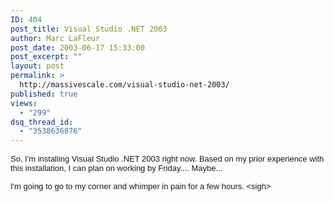 ```yaml
---
ID: 404
post_title: Visual Studio .NET 2003
author: Marc LaFleur
post_date: 2003-06-17 15:33:00
post_excerpt: ""
layout: post
permalink: >
  http://massivescale.com/visual-studio-net-2003/
published: true
views:
  - "299"
dsq_thread_id:
  - "3538636876"
---
```


<p><span class="625382715-17062003"><font face="Arial" size="2">So, I'm installing 
Visual Studio .NET 2003 right now. Based on my prior experience with this 
installation, I can plan on working by Friday.... Maybe...</font></span></p>
<p><span class="625382715-17062003"><font face="Arial" size="2">I'm going to go to my 
corner and whimper in pain for a few hours. 
&lt;sigh&gt;</font></span></p>